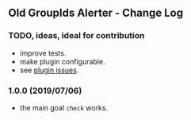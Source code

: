 ## Old GroupIds Alerter - Change Log

### TODO, ideas, ideal for contribution
* improve tests.
* make plugin configurable.
* see [plugin issues](https://github.com/jonathanlermitage/oga-maven-plugin/issues).

### 1.0.0 (2019/07/06)
* the main goal `check` works.
